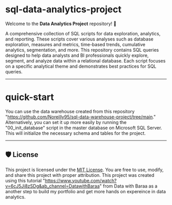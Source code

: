 # sql-data-analytics-project
Welcome to the **Data Analytics Project** repository! 🚀 

A comprehensive collection of SQL scripts for data exploration, analytics, and reporting. These scripts cover various analyses such as database exploration, measures and metrics, time-based trends, cumulative analytics, segmentation, and more. This repository contains SQL queries designed to help data analysts and BI professionals quickly explore, segment, and analyze data within a relational database. Each script focuses on a specific analytical theme and demonstrates best practices for SQL queries.

---

# quick-start
You can use the data warehouse created from this repository "https://github.com/Noreilly95/sql-data-warehouse-project/tree/main." Alternatively, you can set it up more easily by running the "00_init_database" script in the master database on Microsoft SQL Server. This will initialize the necessary schema and tables for the project.

---

## 🛡️ License

This project is licensed under the [MIT License](LICENSE). You are free to use, modify, and share this project with proper attribution. This project was created using this tutorial "https://www.youtube.com/watch?v=6cJ5Ji8zSDg&ab_channel=DatawithBaraa" from Data with Baraa as a another step to build my portfolio and get more hands on expereince in data analytics.
